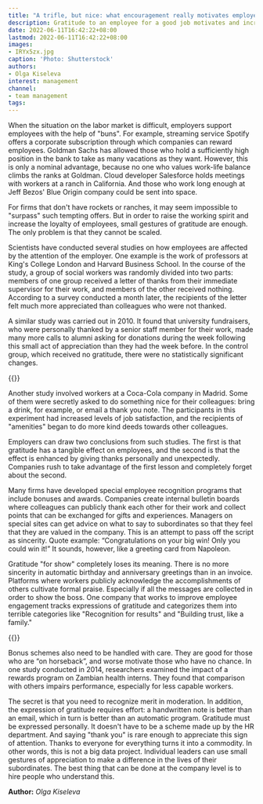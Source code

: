 ```yaml
---
title: "A trifle, but nice: what encouragement really motivates employees"
description: Gratitude to an employee for a good job motivates and increases loyalty. But studies show that not all rewards will have the same effect.
date: 2022-06-11T16:42:22+08:00
lastmod: 2022-06-11T16:42:22+08:00
images:
- IRYx5zx.jpg
caption: 'Photo: Shutterstock'
authors:
- Olga Kiseleva
interest: management
channel: 
- team management
tags: 
---
```


When the situation on the labor market is difficult, employers support employees with the help of "buns". For example, streaming service Spotify offers a corporate subscription through which companies can reward employees. Goldman Sachs has allowed those who hold a sufficiently high position in the bank to take as many vacations as they want. However, this is only a nominal advantage, because no one who values ​​work-life balance climbs the ranks at Goldman. Cloud developer Salesforce holds meetings with workers at a ranch in California. And those who work long enough at Jeff Bezos' Blue Origin company could be sent into space.

For firms that don't have rockets or ranches, it may seem impossible to "surpass" such tempting offers. But in order to raise the working spirit and increase the loyalty of employees, small gestures of gratitude are enough. The only problem is that they cannot be scaled.

Scientists have conducted several studies on how employees are affected by the attention of the employer. One example is the work of professors at King's College London and Harvard Business School. In the course of the study, a group of social workers was randomly divided into two parts: members of one group received a letter of thanks from their immediate supervisor for their work, and members of the other received nothing. According to a survey conducted a month later, the recipients of the letter felt much more appreciated than colleagues who were not thanked.

A similar study was carried out in 2010. It found that university fundraisers, who were personally thanked by a senior staff member for their work, made many more calls to alumni asking for donations during the week following this small act of appreciation than they had the week before. In the control group, which received no gratitude, there were no statistically significant changes.

{{<ads>}}

Another study involved workers at a Coca-Cola company in Madrid. Some of them were secretly asked to do something nice for their colleagues: bring a drink, for example, or email a thank you note. The participants in this experiment had increased levels of job satisfaction, and the recipients of "amenities" began to do more kind deeds towards other colleagues.

Employers can draw two conclusions from such studies. The first is that gratitude has a tangible effect on employees, and the second is that the effect is enhanced by giving thanks personally and unexpectedly. Companies rush to take advantage of the first lesson and completely forget about the second.

Many firms have developed special employee recognition programs that include bonuses and awards. Companies create internal bulletin boards where colleagues can publicly thank each other for their work and collect points that can be exchanged for gifts and experiences. Managers on special sites can get advice on what to say to subordinates so that they feel that they are valued in the company. This is an attempt to pass off the script as sincerity. Quote example: “Congratulations on your big win! Only you could win it!” It sounds, however, like a greeting card from Napoleon.

Gratitude "for show" completely loses its meaning. There is no more sincerity in automatic birthday and anniversary greetings than in an invoice. Platforms where workers publicly acknowledge the accomplishments of others cultivate formal praise. Especially if all the messages are collected in order to show the boss. One company that works to improve employee engagement tracks expressions of gratitude and categorizes them into terrible categories like "Recognition for results" and "Building trust, like a family."

{{<ads>}}

Bonus schemes also need to be handled with care. They are good for those who are “on horseback”, and worse motivate those who have no chance. In one study conducted in 2014, researchers examined the impact of a rewards program on Zambian health interns. They found that comparison with others impairs performance, especially for less capable workers.

The secret is that you need to recognize merit in moderation. In addition, the expression of gratitude requires effort: a handwritten note is better than an email, which in turn is better than an automatic program. Gratitude must be expressed personally. It doesn't have to be a scheme made up by the HR department. And saying "thank you" is rare enough to appreciate this sign of attention. Thanks to everyone for everything turns it into a commodity. In other words, this is not a big data project. Individual leaders can use small gestures of appreciation to make a difference in the lives of their subordinates. The best thing that can be done at the company level is to hire people who understand this.

**Author:** *Olga Kiseleva*